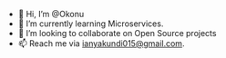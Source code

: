 - 👋 Hi, I’m @Okonu
- 🌱 I’m currently learning Microservices. 
- 💞️ I’m looking to collaborate on Open Source projects
- 📫 Reach me via ianyakundi015@gmail.com. 

